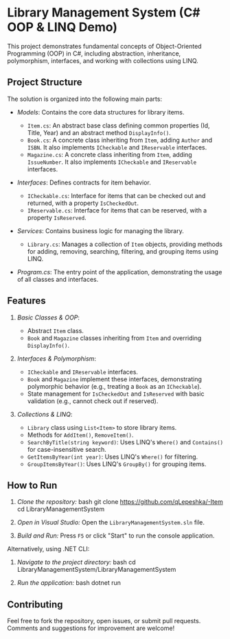 # Library Management System (C# OOP & LINQ Demo)

This project demonstrates fundamental concepts of Object-Oriented Programming (OOP) in C#, including abstraction, inheritance, polymorphism, interfaces, and working with collections using LINQ.

## Project Structure

The solution is organized into the following main parts:

-   *Models*: Contains the core data structures for library items.
    -   `Item.cs`: An abstract base class defining common properties (Id, Title, Year) and an abstract method `DisplayInfo()`.
    -   `Book.cs`: A concrete class inheriting from `Item`, adding `Author` and `ISBN`. It also implements `ICheckable` and `IReservable` interfaces.
    -   `Magazine.cs`: A concrete class inheriting from `Item`, adding `IssueNumber`. It also implements `ICheckable` and `IReservable` interfaces.

-   *Interfaces*: Defines contracts for item behavior.
    -   `ICheckable.cs`: Interface for items that can be checked out and returned, with a property `IsCheckedOut`.
    -   `IReservable.cs`: Interface for items that can be reserved, with a property `IsReserved`.

-   *Services*: Contains business logic for managing the library.
    -   `Library.cs`: Manages a collection of `Item` objects, providing methods for adding, removing, searching, filtering, and grouping items using LINQ.

-   *Program.cs*: The entry point of the application, demonstrating the usage of all classes and interfaces.

## Features

1.  *Basic Classes & OOP*:
    *   Abstract `Item` class.
    *   `Book` and `Magazine` classes inheriting from `Item` and overriding `DisplayInfo()`.

2.  *Interfaces & Polymorphism*:
    *   `ICheckable` and `IReservable` interfaces.
    *   `Book` and `Magazine` implement these interfaces, demonstrating polymorphic behavior (e.g., treating a `Book` as an `ICheckable`).
    *   State management for `IsCheckedOut` and `IsReserved` with basic validation (e.g., cannot check out if reserved).

3.  *Collections & LINQ*:
    *   `Library` class using `List<Item>` to store library items.
    *   Methods for `AddItem()`, `RemoveItem()`.
    *   `SearchByTitle(string keyword)`: Uses LINQ's `Where()` and `Contains()` for case-insensitive search.
    *   `GetItemsByYear(int year)`: Uses LINQ's `Where()` for filtering.
    *   `GroupItemsByYear()`: Uses LINQ's `GroupBy()` for grouping items.

## How to Run

1.  *Clone the repository:*
bash
    git clone https://github.com/qLepeshka/-Item
    cd LibraryManagementSystem

2.  *Open in Visual Studio:* Open the `LibraryManagementSystem.sln` file.

3.  *Build and Run:* Press `F5` or click "Start" to run the console application.

Alternatively, using .NET CLI:

1.  *Navigate to the project directory:*
bash
cd LibraryManagementSystem/LibraryManagementSystem

2.  *Run the application:*
bash
dotnet run


## Contributing

Feel free to fork the repository, open issues, or submit pull requests. Comments and suggestions for improvement are welcome!



